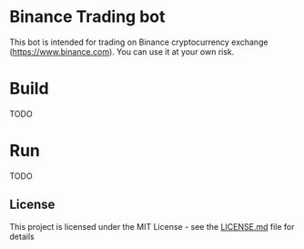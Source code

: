 # Binance Trading bot

This bot is intended for trading on Binance cryptocurrency exchange  (https://www.binance.com).
You can use it at your own risk.

# Build

TODO

# Run

TODO

## License

This project is licensed under the MIT License - see the [LICENSE.md](LICENSE.md) file for details